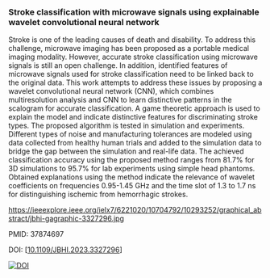 ### Stroke classification with microwave signals using explainable wavelet convolutional neural network

 Stroke is one of the leading causes of death and disability. To address this challenge, microwave imaging has been proposed as a portable medical imaging modality. However, accurate stroke classification using microwave signals is still an open challenge. In addition, identified features of microwave signals used for stroke classification need to be linked back to the original data. This work attempts to address these issues by proposing a wavelet convolutional neural network (CNN), which combines multiresolution analysis and CNN to learn distinctive patterns in the scalogram for accurate classification. A game theoretic approach is used to explain the model and indicate distinctive features for discriminating stroke types. The proposed algorithm is tested in simulation and experiments. Different types of noise and manufacturing tolerances are modeled using data collected from healthy human trials and added to the simulation data to bridge the gap between the simulation and real-life data. The achieved classification accuracy using the proposed method ranges from 81.7% for 3D simulations to 95.7% for lab experiments using simple head phantoms. Obtained explanations using the method indicate the relevance of wavelet coefficients on frequencies 0.95-1.45 GHz and the time slot of 1.3 to 1.7 ns for distinguishing ischemic from hemorrhagic strokes.

https://ieeexplore.ieee.org/ielx7/6221020/10704792/10293252/graphical_abstract/jbhi-gagraphic-3327296.jpg

PMID: 37874697
 
DOI: [[10.1109/JBHI.2023.3327296](https://doi.org/10.1109/JBHI.2023.3327296)]

[![DOI](https://doi.org/10.1109/JBHI.2023.3327296)](https://doi.org/10.1109/JBHI.2023.3327296)
